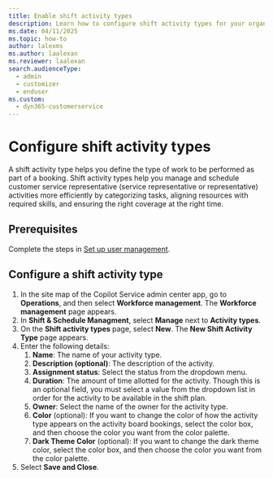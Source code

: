 ```yaml
---
title: Enable shift activity types
description: Learn how to configure shift activity types for your organization.
ms.date: 04/11/2025
ms.topic: how-to
author: lalexms
ms.author: laalexan
ms.reviewer: laalexan
search.audienceType: 
  - admin
  - customizer
  - enduser
ms.custom: 
  - dyn365-customerservice
---
```


# Configure shift activity types

A shift activity type helps you define the type of work to be performed as part of a booking. Shift activity types help you manage and schedule customer service representative (service representative or representative) activities more efficiently by categorizing tasks, aligning resources with required skills, and ensuring the right coverage at the right time.

## Prerequisites

Complete the steps in [Set up user management](wfm-user-management.md).

## Configure a shift activity type

1. In the site map of the Copilot Service admin center app, go to **Operations**, and then select **Workforce management**. The **Workforce management** page appears.
1. In **Shift & Schedule Managment**, select **Manage** next to **Activity types**.
1. On the **Shift activity types** page, select **New**. The **New Shift Activity Type** page appears.
1. Enter the following details:
     1. **Name**: The name of your activity type.
     1. **Description (optional)**: The description of the activity.
     1. **Assignment status**: Select the status from the dropdown menu.
     1. **Duration**: The amount of time allotted for the activity. Though this is an optional field, you must select a value from the dropdown list in order for the activity to be available in the shift plan.
     1. **Owner**: Select the name of the owner for the activity type.
     1. **Color** (optional): If you want to change the color of how the activity type appears on the activity board bookings, select the color box, and then choose the color you want from the color palette.
     1. **Dark Theme Color** (optional): If you want to change the dark theme color, select the color box, and then choose the color you want from the color palette.
1. Select **Save and Close**.
